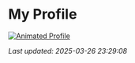 # My Profile
[![Animated Profile](https://raw.githubusercontent.com/AtokTajuddin/AtokTajuddin/output/profile.svg)](https://raw.githubusercontent.com/AtokTajuddin/AtokTajuddin/output/profile.svg)

_Last updated: 2025-03-26 23:29:08_
